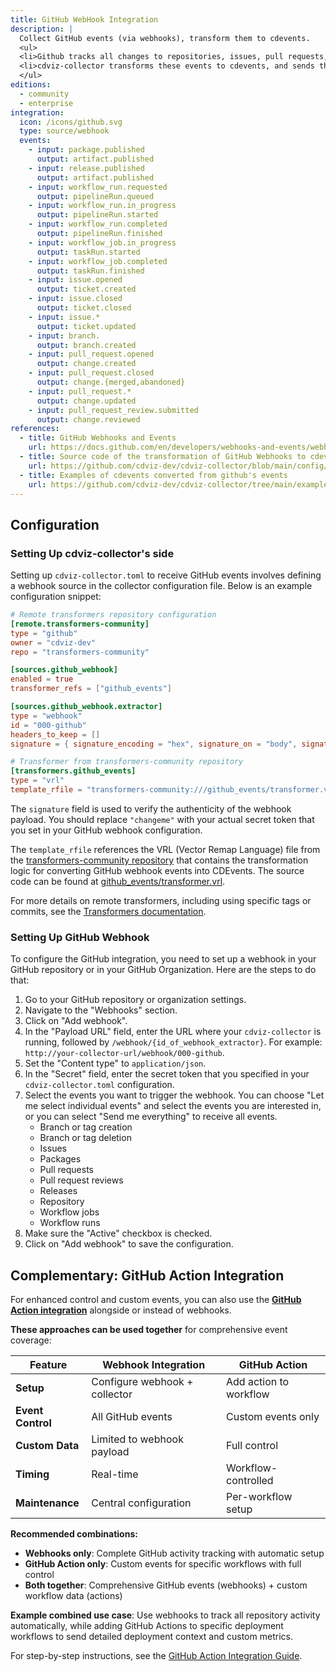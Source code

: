 ```yaml
---
title: GitHub WebHook Integration
description: |
  Collect GitHub events (via webhooks), transform them to cdevents.
  <ul>
  <li>Github tracks all changes to repositories, issues, pull requests, releases, workflows, and more. And it notifies a webhook about these changes.</li>
  <li>cdviz-collector transforms these events to cdevents, and sends them to the database, listeners,...</li>
  </ul>
editions:
  - community
  - enterprise
integration:
  icon: /icons/github.svg
  type: source/webhook
  events:
    - input: package.published
      output: artifact.published
    - input: release.published
      output: artifact.published
    - input: workflow_run.requested
      output: pipelineRun.queued
    - input: workflow_run.in_progress
      output: pipelineRun.started
    - input: workflow_run.completed
      output: pipelineRun.finished
    - input: workflow_job.in_progress
      output: taskRun.started
    - input: workflow_job.completed
      output: taskRun.finished
    - input: issue.opened
      output: ticket.created
    - input: issue.closed
      output: ticket.closed
    - input: issue.*
      output: ticket.updated
    - input: branch.
      output: branch.created
    - input: pull_request.opened
      output: change.created
    - input: pull_request.closed
      output: change.{merged,abandoned}
    - input: pull_request.*
      output: change.updated
    - input: pull_request_review.submitted
      output: change.reviewed
references:
  - title: GitHub Webhooks and Events
    url: https://docs.github.com/en/developers/webhooks-and-events/webhooks/webhook-events-and-payloads
  - title: Source code of the transformation of GitHub Webhooks to cdevents
    url: https://github.com/cdviz-dev/cdviz-collector/blob/main/config/transformers/github_events.vrl
  - title: Examples of cdevents converted from github's events
    url: https://github.com/cdviz-dev/cdviz-collector/tree/main/examples/assets/outputs/transform-github_events
---
```


<script setup>
import IntegrationCard from '../../../../components/IntegrationCard.vue'
</script>

<IntegrationCard />

## Configuration

### Setting Up cdviz-collector's side

Setting up `cdviz-collector.toml` to receive GitHub events involves defining a webhook source in the collector configuration file. Below is an example configuration snippet:

```toml
# Remote transformers repository configuration
[remote.transformers-community]
type = "github"
owner = "cdviz-dev"
repo = "transformers-community"

[sources.github_webhook]
enabled = true
transformer_refs = ["github_events"]

[sources.github_webhook.extractor]
type = "webhook"
id = "000-github"
headers_to_keep = []
signature = { signature_encoding = "hex", signature_on = "body", signature_prefix = "sha256=", header = "x-hub-signature-256", token = "changeme" }

# Transformer from transformers-community repository
[transformers.github_events]
type = "vrl"
template_rfile = "transformers-community:///github_events/transformer.vrl"
```

The `signature` field is used to verify the authenticity of the webhook payload. You should replace `"changeme"` with your actual secret token that you set in your GitHub webhook configuration.

The `template_rfile` references the VRL (Vector Remap Language) file from the [transformers-community repository](https://github.com/cdviz-dev/transformers-community) that contains the transformation logic for converting GitHub webhook events into CDEvents. The source code can be found at [github_events/transformer.vrl](https://github.com/cdviz-dev/transformers-community/blob/main/github_events/transformer.vrl).

For more details on remote transformers, including using specific tags or commits, see the [Transformers documentation](../transformers.md#using-remote-transformers).

### Setting Up GitHub Webhook

To configure the GitHub integration, you need to set up a webhook in your GitHub repository or in your GitHub Organization. Here are the steps to do that:

1. Go to your GitHub repository or organization settings.
2. Navigate to the "Webhooks" section.
3. Click on "Add webhook".
4. In the "Payload URL" field, enter the URL where your `cdviz-collector` is running, followed by `/webhook/{id_of_webhook_extractor}`. For example: `http://your-collector-url/webhook/000-github`.
5. Set the "Content type" to `application/json`.
6. In the "Secret" field, enter the secret token that you specified in your `cdviz-collector.toml` configuration.
7. Select the events you want to trigger the webhook. You can choose "Let me select individual events" and select the events you are interested in, or you can select "Send me everything" to receive all events.
   - Branch or tag creation
   - Branch or tag deletion
   - Issues
   - Packages
   - Pull requests
   - Pull request reviews
   - Releases
   - Repository
   - Workflow jobs
   - Workflow runs
8. Make sure the "Active" checkbox is checked.
9. Click on "Add webhook" to save the configuration.

## Complementary: GitHub Action Integration

For enhanced control and custom events, you can also use the **[GitHub Action integration](/docs/cdviz-collector/integrations/github-action)** alongside or instead of webhooks.

**These approaches can be used together** for comprehensive event coverage:

| Feature           | Webhook Integration           | GitHub Action          |
| ----------------- | ----------------------------- | ---------------------- |
| **Setup**         | Configure webhook + collector | Add action to workflow |
| **Event Control** | All GitHub events             | Custom events only     |
| **Custom Data**   | Limited to webhook payload    | Full control           |
| **Timing**        | Real-time                     | Workflow-controlled    |
| **Maintenance**   | Central configuration         | Per-workflow setup     |

**Recommended combinations:**

- **Webhooks only**: Complete GitHub activity tracking with automatic setup
- **GitHub Action only**: Custom events for specific workflows with full control
- **Both together**: Comprehensive GitHub events (webhooks) + custom workflow data (actions)

**Example combined use case**: Use webhooks to track all repository activity automatically, while adding GitHub Actions to specific deployment workflows to send detailed deployment context and custom metrics.

For step-by-step instructions, see the [GitHub Action Integration Guide](/docs/cdviz-collector/integrations/github-action).
